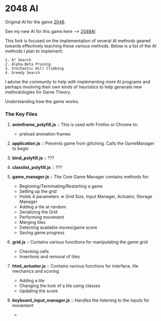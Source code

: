 # 2048 AI

Original AI for the game [2048](https://github.com/gabrielecirulli/2048).

See my new AI for this game here --> [2048AI](https://github.com/sirenity/2048)

This fork is focused on the implementation of several AI methods geared towards effectively teaching these various methods. Below is a list of the AI methods I plan to implement:

    1. A* Search
    2. Alpha-Beta Pruning
    3. Stochastic Hill Climbing
    4. Greedy Search

I advise the community to help with implementing more AI programs and perhaps involving their own kinds of heuristics to help generate new methodologies for Game Theory.

Understanding how the game works:

### The Key Files
1. **animframe_polyfill.js** :: This is used with Firefox or Chrome to: 
	
	* preload animation frames

2. **application.js** :: Prevents game from glitching. Calls the GameManager to begin

3. **bind_polyfill.js** :: ???

4. **classlist_polyfill.js** :: ???

5. **game_manager.js** :: The Core Game Manager contains methods for:
	
	* Beginning/Terminating/Restarting a game
	* Setting up the grid
	* Holds 4 parameters => Grid Size, Input Manager, Actuator, Storage Manager
	* Adding a tile at random
	* Serializing the Grid
	* Performing movement
	* Merging tiles
	* Detecting available moves/game score
	* Saving game progress

6. **grid.js** :: Contains various funcitions for manipulating the game grid
	
	* Checking cells
	* Insertions and removal of tiles

7. **html_actuator.js** :: Contains various functions for interface, tile mechanics and scoring
	
	* Adding a tile
	* Changing the look of a tile using classes
	* Updating the score

8. **keyboard_input_manager.js** :: Handles the listening to the inputs for movement

	* 